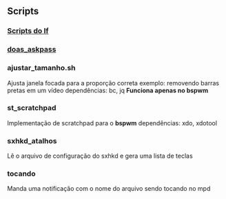 ## Scripts

### [Scripts do lf](https://github.com/slavistan/howto-lf-image-previews)

### [doas_askpass](https://noxz.tech/articles/askpass_implementation_for_doas/)

### ajustar_tamanho.sh

Ajusta janela focada para a proporção correta
exemplo: removendo barras pretas em um vídeo
dependências: bc, jq
**Funciona apenas no bspwm**

### st_scratchpad

Implementação de scratchpad para o **bspwm**
dependências: xdo, xdotool

### sxhkd_atalhos

Lê o arquivo de configuração do sxhkd e gera uma lista de teclas

### tocando

Manda uma notificação com o nome do arquivo sendo tocando no mpd
